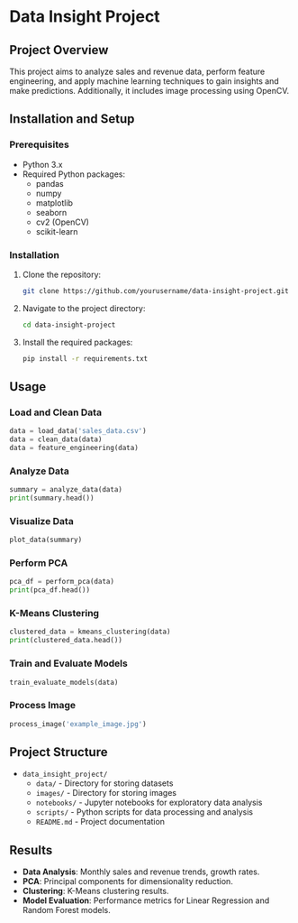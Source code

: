 # Data Insight Project

## Project Overview
This project aims to analyze sales and revenue data, perform feature engineering, and apply machine learning techniques to gain insights and make predictions. Additionally, it includes image processing using OpenCV.

## Installation and Setup
### Prerequisites
- Python 3.x
- Required Python packages:
  - pandas
  - numpy
  - matplotlib
  - seaborn
  - cv2 (OpenCV)
  - scikit-learn

### Installation
1. Clone the repository:
   ```bash
   git clone https://github.com/yourusername/data-insight-project.git
   ```
2. Navigate to the project directory:
   ```bash
   cd data-insight-project
   ```
3. Install the required packages:
   ```bash
   pip install -r requirements.txt
   ```

## Usage
### Load and Clean Data
```python
data = load_data('sales_data.csv')
data = clean_data(data)
data = feature_engineering(data)
```

### Analyze Data
```python
summary = analyze_data(data)
print(summary.head())
```

### Visualize Data
```python
plot_data(summary)
```

### Perform PCA
```python
pca_df = perform_pca(data)
print(pca_df.head())
```

### K-Means Clustering
```python
clustered_data = kmeans_clustering(data)
print(clustered_data.head())
```

### Train and Evaluate Models
```python
train_evaluate_models(data)
```

### Process Image
```python
process_image('example_image.jpg')
```

## Project Structure
- `data_insight_project/`
  - `data/` - Directory for storing datasets
  - `images/` - Directory for storing images
  - `notebooks/` - Jupyter notebooks for exploratory data analysis
  - `scripts/` - Python scripts for data processing and analysis
  - `README.md` - Project documentation

## Results
- **Data Analysis**: Monthly sales and revenue trends, growth rates.
- **PCA**: Principal components for dimensionality reduction.
- **Clustering**: K-Means clustering results.
- **Model Evaluation**: Performance metrics for Linear Regression and Random Forest models.


